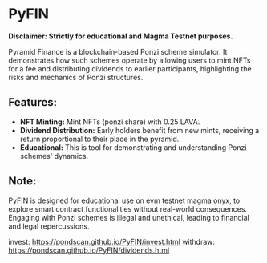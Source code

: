 # PyFIN

**Disclaimer: Strictly for educational and Magma Testnet purposes.**

Pyramid Finance is a blockchain-based Ponzi scheme simulator. It demonstrates how such schemes operate by allowing users to mint NFTs for a fee and distributing dividends to earlier participants, highlighting the risks and mechanics of Ponzi structures.

## Features:

- **NFT Minting:** Mint NFTs (ponzi share) with 0.25 LAVA.
- **Dividend Distribution:** Early holders benefit from new mints, receiving a return proportional to their place in the pyramid.
- **Educational:** This is tool for demonstrating and understanding Ponzi schemes' dynamics.

## Note:

PyFIN is designed for educational use on evm testnet magma onyx, to explore smart contract functionalities without real-world consequences. Engaging with Ponzi schemes is illegal and unethical, leading to financial and legal repercussions. 

invest: https://pondscan.github.io/PyFIN/invest.html
withdraw: https://pondscan.github.io/PyFIN/dividends.html
